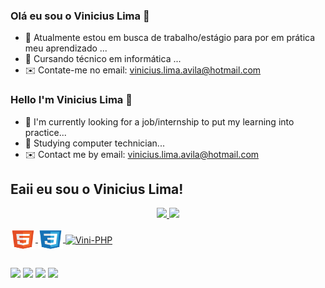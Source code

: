 ### Olá eu sou o Vinicius Lima 👋


- 🔭 Atualmente estou em busca de trabalho/estágio para por em prática meu aprendizado ...
- 🌱 Cursando técnico em informática ...
- ✉️ Contate-me no email: vinicius.lima.avila@hotmail.com

### Hello I'm Vinicius Lima 👋


- 🔭 I'm currently looking for a job/internship to put my learning into practice...
- 🌱 Studying computer technician...
- ✉️ Contact me by email: vinicius.lima.avila@hotmail.com



## Eaii eu sou o Vinicius Lima!
<div align="center">
  <a href="https://github.com/viniciuslimaavila">
  <img height="180em" src="https://github-readme-stats.vercel.app/api?username=viniciuslimaavila&show_icons=true&theme=dracula&include_all_commits=true&count_private=true"/>
  <img height="180em" src="https://github-readme-stats.vercel.app/api/top-langs/?username=viniciuslimaavila&layout=compact&langs_count=7&theme=dracula"/>
</div>

<div style="display: inline_block"><br>
  <img align="center" alt="Vini-HTML" height="30" width="40" src="https://raw.githubusercontent.com/devicons/devicon/master/icons/html5/html5-original.svg">
  <img align="center" alt="Vini-CSS" height="30" width="40" src="https://raw.githubusercontent.com/devicons/devicon/master/icons/css3/css3-original.svg">
  <img align="center" alt="Vini-PHP"height="30 width="40" src="https://cdn.jsdelivr.net/gh/devicons/devicon/icons/php/php-original.svg" />

</div>
  
##
<div>
  <a href="https://www.facebook.com/vinicius.lima.avila"><img src="https://img.shields.io/badge/Facebook-1877F2?style=for-the-badge&logo=facebook&logoColor=white" target="_blank"></a>
  <a href="https://www.instagram.com/_limavinicius/" target="_blank"><img src="https://img.shields.io/badge/-Instagram-%23E4405F?style=for-the-badge&logo=instagram&logoColor=white" target="_blank"></a>
  <a href = "mailto:vinicius.lima.avila@hotmail.com"><img src="https://img.shields.io/badge/Microsoft_Outlook-0078D4?style=for-the-badge&logo=microsoft-outlook&logoColor=white" target="_blank"></a>
  <a href="" target="_blank"><img src="https://img.shields.io/badge/-LinkedIn-%230077B5?style=for-the-badge&logo=linkedin&logoColor=white" target="_blank"></a> 
 
</div>
